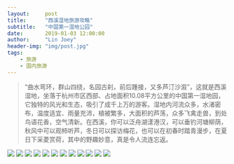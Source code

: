 ```yaml
---
layout:     post
title:      "西溪湿地旅游攻略"
subtitle:   "中国第一湿地公园"
date:       2019-01-03 12:00:00
author:     "Lin Joey"
header-img: "img/post.jpg"
tags:
    - 旅游
    - 国内旅游
---
```

>“曲水弯环，群山四绕，名园古刹，前后踵接，又多芦汀沙溆”，这就是西溪湿地，坐落于杭州市区西部、占地面积10.08平方公里的中国第一湿地园，它独特的风光和生态，吸引了成千上万的游客。湿地内河流众多，水渚密布，温度适宜、雨量充沛，植被繁多，大面积的芦荡，众多飞禽走兽，到处鸟语花香，空气清新。在西溪，你可以泛舟湖漾港汉，可以垂钓河塘柳荫，秋风中可以观柿听芦，冬日可以探访梅花，也可以在初春时踏青漫步，在夏日下采菱赏荷，其中的野趣妙意，真是令人流连忘返。

![](https://linjoey-image.oss-cn-beijing.aliyuncs.com/我是驴友-西溪湿地攻略_页面_01.jpg)
![](https://linjoey-image.oss-cn-beijing.aliyuncs.com/我是驴友-西溪湿地攻略_页面_02.jpg)
![](https://linjoey-image.oss-cn-beijing.aliyuncs.com/我是驴友-西溪湿地攻略_页面_03.jpg)
![](https://linjoey-image.oss-cn-beijing.aliyuncs.com/我是驴友-西溪湿地攻略_页面_04.jpg)
![](https://linjoey-image.oss-cn-beijing.aliyuncs.com/我是驴友-西溪湿地攻略_页面_05.jpg)
![](https://linjoey-image.oss-cn-beijing.aliyuncs.com/我是驴友-西溪湿地攻略_页面_06.jpg)
![](https://linjoey-image.oss-cn-beijing.aliyuncs.com/我是驴友-西溪湿地攻略_页面_07.jpg)
![](https://linjoey-image.oss-cn-beijing.aliyuncs.com/我是驴友-西溪湿地攻略_页面_08.jpg)
![](https://linjoey-image.oss-cn-beijing.aliyuncs.com/我是驴友-西溪湿地攻略_页面_09.jpg)
![](https://linjoey-image.oss-cn-beijing.aliyuncs.com/我是驴友-西溪湿地攻略_页面_10.jpg)
![](https://linjoey-image.oss-cn-beijing.aliyuncs.com/我是驴友-西溪湿地攻略_页面_11.jpg)
![](https://linjoey-image.oss-cn-beijing.aliyuncs.com/我是驴友-西溪湿地攻略_页面_12.jpg)
